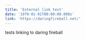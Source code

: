 ```yaml
---
title: 'External link test'
date: '1970-01-01T00:00:00.000z'
link: 'https://daringfireball.net/'
---
```

tests linking to daring fireball